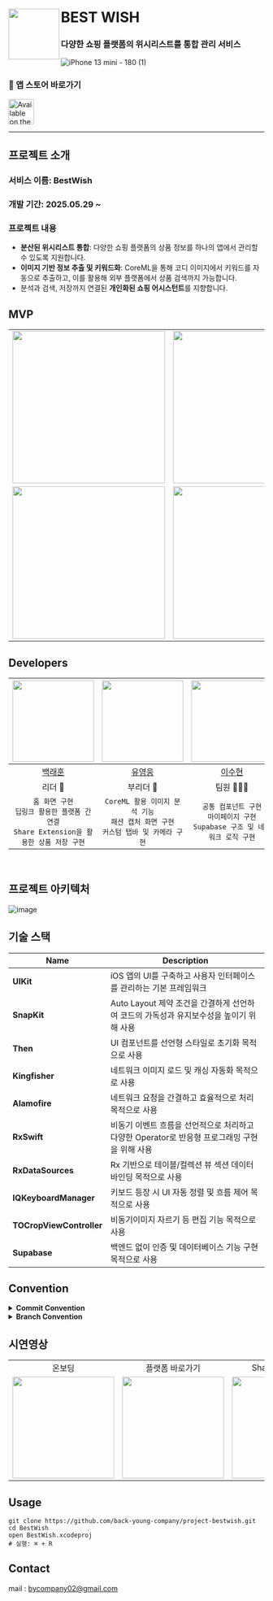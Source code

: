 
# BEST WISH <img src="https://github.com/user-attachments/assets/ee49baed-655b-4bae-8c40-2e3ff616f740" align=left width =100/> 
### 다양한 쇼핑 플랫폼의 위시리스트를 통합 관리 서비스

![iPhone 13 mini - 180 (1)](https://github.com/user-attachments/assets/0f7a9e35-88bb-4d23-be4c-e95f90d2d0bb)

### 🍎 앱 스토어 바로가기
 <a href="https://apps.apple.com/kr/app/bestwish/id6747424430">
  <img alt='Available on the App Store' src="https://user-images.githubusercontent.com/67373938/227817078-7aab7bea-3af0-4930-b341-1a166a39501d.svg" height="50px" /> 
</a> 

---- 

## 프로젝트 소개
### 서비스 이름: **BestWish**
### 개발 기간: 2025.05.29 ~
### 프로젝트 내용
- **분산된 위시리스트 통합**: 다양한 쇼핑 플랫폼의 상품 정보를 하나의 앱에서 관리할 수 있도록 지원합니다.
- **이미지 기반 정보 추출 및 키워드화**: CoreML을 통해 코디 이미지에서 키워드를 자동으로 추출하고, 이를 활용해 외부 플랫폼에서 상품 검색까지 가능합니다.
- 분석과 검색, 저장까지 연결된 **개인화된 쇼핑 어시스턴트**를 지향합니다.


## MVP
<table>
    <tr>
      <td><img src="https://github.com/user-attachments/assets/a7240494-2927-48b4-9be9-fa9d608c1283" width="300"/></td>
      <td><img src="https://github.com/user-attachments/assets/8d9b2f2d-f1b8-4620-ac3b-e83a943ac701" width="300"/></td>
      <td><img src="https://github.com/user-attachments/assets/4f75dd81-8819-418a-8226-222671c02c6d" width="300"/></td>
    </tr>
      <tr>
      <td><img src="https://github.com/user-attachments/assets/6936d578-851c-4daa-93d9-ba8722cc94c9" width="300"/></td>
      <td><img src="https://github.com/user-attachments/assets/03761d2d-5a25-4bd4-9a81-1a3328f18c13" width="300"/></td>
      <td><img src="https://github.com/user-attachments/assets/4b4126b7-224b-4806-b211-4d539df60b75" width="300"/></td>
    </tr>
</table>

## Developers
<img width="160px" src="https://avatars.githubusercontent.com/u/88128192?v=4"/> | <img width="160px" src="https://avatars.githubusercontent.com/u/31721255?v=4"/> | <img width="160px" src="https://avatars.githubusercontent.com/u/105594739?v=4"/> | <img width="160px" src="https://avatars.githubusercontent.com/u/43426556?v=4"/> | 
|:-----:|:-----:|:-----:|:-----:|
|[백래훈](https://github.com/RaeBaek)|[유영웅](https://github.com/QuaRang1225)|[이수현](https://github.com/LeeeeSuHyeon)|[이세준](https://github.com/Yimkeul)|
|리더 👑|부리더 👑|팀원 👨🏻‍💻|팀원 👨🏻‍💻|
|`홈 화면 구현`<br/>`딥링크 활용한 플랫폼 간 연결`<br/>`Share Extension을 활용한 상품 저장 구현`<br/>|`CoreML 활용 이미지 분석 기능`<br/>`패션 캡처 화면 구현`<br/>`커스텀 탭바 및 카메라 구현`<br/>|`공통 컴포넌트 구현`<br/>`마이페이지 구현`<br/>`Supabase 구조 및 네트워크 로직 구현`<br/> | `소셜 로그인 OAuth 구현`<br/>`로그인 토큰 암호화 관리`<br/>`회원가입 온보딩 화면 구현`<br/> 
</div>
<br/>


## 프로젝트 아키텍처
![image](https://github.com/user-attachments/assets/65c8ad20-f05b-4d07-be1e-9d1fa08b2485)

 

## 기술 스택
| Name          | Description   |
| ------------  | ------------- |
| **UIKit** | iOS 앱의 UI를 구축하고 사용자 인터페이스를 관리하는 기본 프레임워크 |
| **SnapKit** | Auto Layout 제약 조건을 간결하게 선언하여 코드의 가독성과 유지보수성을 높이기 위해 사용|
| **Then** | UI 컴포넌트를 선언형 스타일로 초기화 목적으로 사용|
| **Kingfisher** | 네트워크 이미지 로드 및 캐싱 자동화 목적으로 사용|
| **Alamofire** | 네트워크 요청을 간결하고 효율적으로 처리 목적으로 사용|
| **RxSwift** | 비동기 이벤트 흐름을 선언적으로 처리하고 다양한 Operator로 반응형 프로그래밍 구현을 위해 사용 |
| **RxDataSources** | Rx 기반으로 테이블/컬렉션 뷰 섹션 데이터 바인딩 목적으로 사용 |
| **IQKeyboardManager** | 키보드 등장 시 UI 자동 정렬 및 흐름 제어 목적으로 사용|
| **TOCropViewController** | 비동기이미지 자르기 등 편집 기능 목적으로 사용 |
| **Supabase** | 백엔드 없이 인증 및 데이터베이스 기능 구현 목적으로 사용|

## Convention
<details>
  <summary><strong>Commit Convention</strong></summary>

```
setting: 프로젝트 초기 세팅
feat: 새로운 기능 구현
fix: 기존 기능 개선, 코드 수정 (피드백 반영 등) UI는 fix
bugfix: 버그, 오류 해결
hotfix: 릴리즈, 메인에서 발견된 치명적 오류 해결
test: 테스트 코드 작성
refactor: 프로덕션 코드 리팩토링 (구조 변경, 성능 개선)
chore: 빌드 테스트 업데이트, 패키지 매니저를 설정하는 경우(프로덕션 코드 변경 X)
docs: README나 WIKI 등의 문서 개정



comment: 필요한 주석 추가 및 변경
design: 오로지 화면.레이아웃 조정
rename:	파일 혹은 폴더명을 수정하거나 옮기는 작업만인 경우
remove:	파일을 삭제하는 작업만 수행한 경우

-------------------------------------

ex)
feat: #(이슈번호) - (해당 작업에 대한 내용)
merge: #(해당이슈) - Commit Merge
```
</details>
<details>
  <summary><strong>Branch Convention</strong></summary>
**브랜치 구조**
- `main`
    - 운영 배포용 브랜치 (항상 안정 상태 유지)
    - 실제 배포 시 `main`에 머지하고 태그 버전(`v1.0.0`) 생성
- `develop`
    - 기본 브랜치 (default)
    - 개발 중인 기능들을 통합하고 QA 테스트 용으로 사용
- 기타 브랜치 종류:

| 브랜치 타입 | 용도 | 예시 |
| --- | --- | --- |
| `feature/*` | 신규 기능 개발 | `feature/login-api` |
| `fix/*` | 버그 수정 | `fix/image-cache-bug` |
| `refactor/*` | 리팩토링 | `refactor/homeview-layout` |
| `hotfix/*` | 운영 중 긴급 수정 | `hotfix/token-refresh-failure` |
| `release/*` | 배포 준비 및 QA 대응 | `release/v1.2.0` |

---

**브랜치 네이밍 규칙**

- 모두 소문자 사용
- 띄어쓰기는 하이픈()으로 연결
- 접두어는 작업 성격에 따라 구분 (`feature/`, `fix/`, 등)
- 이슈번호로 브랜치 생성시 다음과 같이 생성
```
feature/#{이슈번호}-home-ui 

ex) feature/#4-home-ui
```
</details>

## 시연영상
<table>
  <tr>
    <td align="center">온보딩</td>
    <td align="center">플랫폼 바로가기</td>
    <td align="center">Share Extension</td>
    <td align="center">위시리스트</td>
    <td align="center">이미지 분석 및 키워드 추출</td>
    <td align="center">마이페이지</td>
  </tr>
  <tr>
    <td><img src="https://github.com/user-attachments/assets/fe0e52c5-5fae-4197-9873-2c423a5b3f49" width="200"></td>
    <td><img src="https://github.com/user-attachments/assets/675660a4-f0a7-40f3-a0ee-3c25d68e979f" width="200"></td>
    <td><img src="https://github.com/user-attachments/assets/51a66440-cca1-4871-8fc0-1aea3b1b7521" width="200"></td>
    <td><img src="https://github.com/user-attachments/assets/bed33b34-8448-44c7-97fb-70452ece9e16" width="200"></td>
    <td><img src="https://github.com/user-attachments/assets/5fad94fb-46c2-4ebe-8cc4-98378141ae05" width="200"></td>
    <td><img src="https://github.com/user-attachments/assets/4905ed25-dda9-44f7-8077-ca9706d36df5" width="200"></td>
  </tr>
</table>


## Usage
```
git clone https://github.com/back-young-company/project-bestwish.git
cd BestWish
open BestWish.xcodeproj
# 실행: ⌘ + R 
``` 


## Contact
mail : bycompany02@gmail.com